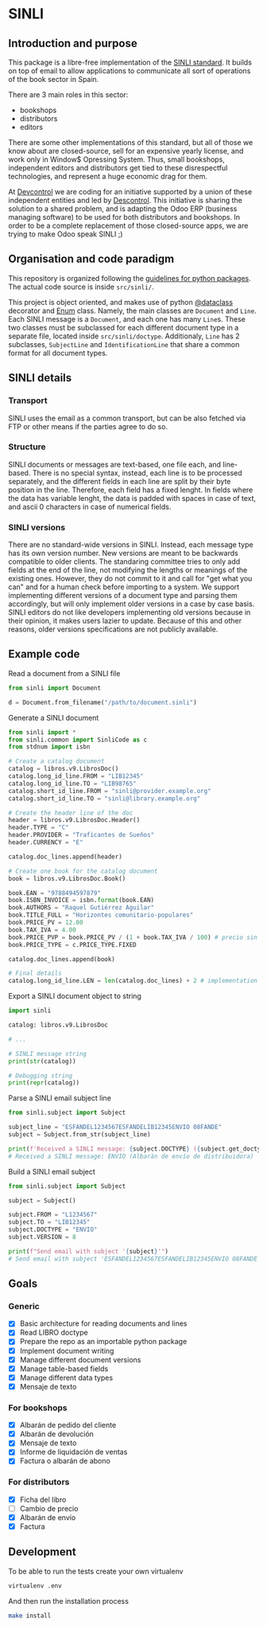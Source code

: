 # SINLI

## Introduction and purpose

This package is a libre-free implementation of the [SINLI standard](http://www.fande.es/normalizacion/sinli_indicedocumentos.html).
It builds on top of email to allow applications to communicate all sort of operations of the book sector in Spain.

There are 3 main roles in this sector:

- bookshops
- distributors
- editors

There are some other implementations of this standard, but all of those we know about are closed-source, sell for an expensive yearly license, and work only in Window$ Opressing System.
Thus, small bookshops, independent editors and distributors get tied to these disrespectful technologies, and represent a huge economic drag for them.

At [Devcontrol](https://framagit.org/devcontrol/) we are coding for an initiative supported by a union of these independent entities and led by [Descontrol](https://descontrol.cat).
This initiative is sharing the solution to a shared problem, and is adapting the Odoo ERP (business managing software) to be used for both distributors and bookshops. In order to be a complete replacement of those closed-source apps, we are trying to make Odoo speak SINLI ;)

## Organisation and code paradigm

This repository is organized following the [guidelines for python packages](https://packaging.python.org/en/latest/tutorials/packaging-projects/#creating-the-package-files). The actual code source is inside `src/sinli/`.

This project is object oriented, and makes use of python [@dataclass](https://docs.python.org/3/library/dataclasses.html) decorator and [Enum](https://docs.python.org/3/howto/enum.html) class.
Namely, the main classes are `Document` and `Line`. Each SINLI message is a `Document`, and each one has many `Line`s. These two classes must be subclassed for each different document type in a separate file, located inside `src/sinli/doctype`.
Additionaly, `Line` has 2 subclasses, `SubjectLine` and `IdentificationLine` that share a common format for all document types.

## SINLI details

### Transport

SINLI uses the email as a common transport, but can be also fetched via FTP or other means if the parties agree to do so.

### Structure

SINLI documents or messages are text-based, one file each, and line-based. There is no special syntax, instead, each line is to be processed separately,
and the different fields in each line are split by their byte position in the line. Therefore, each field has a fixed lenght. In fields where the data has variable lenght, the data is padded with spaces in case of text, and ascii 0 characters in case of numerical fields.

### SINLI versions

There are no standard-wide versions in SINLI. Instead, each message type has its own version number. New versions are meant to be backwards compatible to older clients. The standaring committee tries to only add fields at the end of the line, not modifying the lengths or meanings of the existing ones. However, they do not commit to it and call for "get what you can" and for a human check before importing to a system. We support implementing different versions of a document type and parsing them accordingly, but will only implement older versions in a case by case basis. SINLI editors do not like developers implementing old versions because in their opinion, it makes users lazier to update. Because of this and other reasons, older versions specifications are not publicly available.

## Example code

Read a document from a SINLI file

```python
from sinli import Document

d = Document.from_filename("/path/to/document.sinli")
```

Generate a SINLI document

```python
from sinli import *
from sinli.common import SinliCode as c
from stdnum import isbn

# Create a catalog document
catalog = libros.v9.LibrosDoc()
catalog.long_id_line.FROM = "LIB12345"
catalog.long_id_line.TO = "LIB98765"
catalog.short_id_line.FROM = "sinli@provider.example.org"
catalog.short_id_line.TO = "sinli@library.example.org"

# Create the header line of the doc
header = libros.v9.LibrosDoc.Header()
header.TYPE = "C"
header.PROVIDER = "Traficantes de Sueños"
header.CURRENCY = "E"

catalog.doc_lines.append(header)

# Create one book for the catalog document
book = libros.v9.LibrosDoc.Book()

book.EAN = "9788494597879"
book.ISBN_INVOICE = isbn.format(book.EAN)
book.AUTHORS = "Raquel Gutiérrez Aguilar"
book.TITLE_FULL = "Horizontes comunitario-populares"
book.PRICE_PV = 12.00
book.TAX_IVA = 4.00
book.PRICE_PVP = book.PRICE_PV / (1 + book.TAX_IVA / 100) # precio sin IVA
book.PRICE_TYPE = c.PRICE_TYPE.FIXED

catalog.doc_lines.append(book)

# Final details
catalog.long_id_line.LEN = len(catalog.doc_lines) + 2 # implementation of this field varies
```

Export a SINLI document object to string

```python
import sinli

catalog: libros.v9.LibrosDoc

# ...

# SINLI message string
print(str(catalog))

# Debugging string
print(repr(catalog))
```

Parse a SINLI email subject line

```python
from sinli.subject import Subject

subject_line = "ESFANDEL1234567ESFANDELIB12345ENVIO 08FANDE"
subject = Subject.from_str(subject_line)

print(f'Received a SINLI message: {subject.DOCTYPE} ({subject.get_doctype_desc()})')
# Received a SINLI message: ENVIO (Albarán de envío de distribuidora)
```

Build a SINLI email subject

```python
from sinli.subject import Subject

subject = Subject()

subject.FROM = "L1234567"
subject.TO = "LIB12345"
subject.DOCTYPE = "ENVIO"
subject.VERSION = 8

print(f"Send email with subject '{subject}'")
# Send email with subject 'ESFANDEL1234567ESFANDELIB12345ENVIO 08FANDE'
```

## Goals

### Generic

- [x] Basic architecture for reading documents and lines
- [x] Read LIBRO doctype
- [x] Prepare the repo as an importable python package
- [x] Implement document writing
- [x] Manage different document versions
- [x] Manage table-based fields
- [x] Manage different data types
- [x] Mensaje de texto

### For bookshops

- [x] Albarán de pedido del cliente
- [x] Albarán de devolución
- [x] Mensaje de texto
- [x] Informe de liquidación de ventas
- [x] Factura o albarán de abono

### For distributors

- [x] Ficha del libro
- [ ] Cambio de precio
- [x] Albarán de envío
- [x] Factura

## Development

To be able to run the tests create your own virtualenv

```bash
virtualenv .env
```

And then run the installation process

```bash
make install
```
